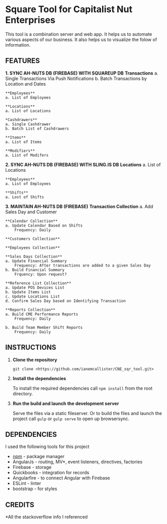 # Square Tool for Capitalist Nut Enterprises

This tool is a combination server and web app.  It helps us to automate various aspects of our business.  It also helps us to visualize the folow of information.

## FEATURES

**1. SYNC AH-NUTS DB (FIREBASE) WITH SQUAREUP DB**
	**Transactions**
	a. Single Transactions Via Push Notifications
	b. Batch Transactions by Location and Dates

	**Employees**
	a. List of Employees

	**Locations**
	a. List of Locations

	*Cashdrawers**
	a. Single Cashdrawer
	b. Batch List of Cashdrawers

	**Items**
	a. List of Items

	**Modifiers**
	a. List of Modifers

**2. SYNC AH-NUTS DB (FIREBASE) WITH SLING.IS DB**
	**Locations**
	a. List of Locations

	**Employees**
	a. List of Employees

	**Shifts**
	a. Lost of Shifts

**3. MAINTAIN AH-NUTS DB (FIREBASE)**
	**Transaction Collection**
	a. Add Sales Day and Customer

	**Calendar Collection**
	a. Update Calendar Based on Shifts
		Frequency: Daily

	**Customers Collection**
	
	**Employees Collection**
	
	**Sales Days Collection**
	a. Update Financial Summary
		Frequency: After transactions are added to a given Sales Day
	b. Build Financial Summary
		Frquency: Upon request?

	**Reference List Collection**
	a. Update POS Devices List
	b. Update Items List
	c. Update Locations List
	d. Confirm Sales Day based on Identifying Transaction

	**Reports Collection**
	a. Build CME Performance Reports
		Frequency: Daily

	b. Build Team Member Shift Reports
		Frequency: Daily

## INSTRUCTIONS
1. **Clone the repository**

	`git clone <https://github.com/ianemcallister/CNE_sqr_tool.git>`

2. **Install the dependencies**
	
	To install the required dependencies call `npm install` from the root directory.

3. **Run the build and launch the development server**

	Serve the files via a static fileserver.  Or to build the files and launch the project call `gulp` or `gulp serve` to open up browsersync.

## DEPENDENCIES
I used the following tools for this project

* [npm](https://www.npmjs.com/package/npm) - package manager
* AngularJs - routing, MV*, event listeners, directives, factories
* Firebase - storage
* Quickbooks - integration for records
* Angularfire - to connect Angular with Firebase
* ESLint - linter
* bootstrap - for styles

## CREDITS
*All the stackoverflow info I referenced
